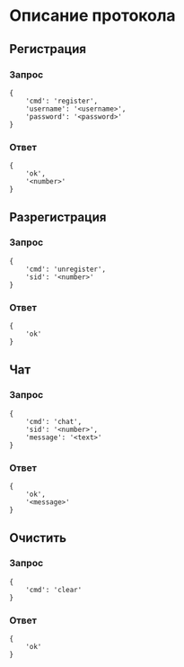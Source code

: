 Описание протокола
==================
## Pегистрация ##

### Запрос ######
<pre><code>{
    'cmd': 'register',
    'username': '&lt;username&gt;',
    'password': '&lt;password&gt;'
}</code></pre>
### Ответ ######
<pre><code>{
    'ok',
    '&lt;number&gt;'
}</code></pre>

## Разрегистрация ##

### Запрос ######
<pre><code>{
    'cmd': 'unregister',
    'sid': '&lt;number&gt;'
}</code></pre>
### Ответ ######
<pre><code>{
    'ok'
}</code></pre>

## Чат ##
### Запрос ######
<pre><code>{
    'cmd': 'chat',
    'sid': '&lt;number&gt;',
    'message': '&lt;text&gt;'
}</code></pre>
### Ответ ######
<pre><code>{
    'ok',
    '&lt;message&gt;'
}</code></pre>

## Очистить ##
### Запрос ######
<pre><code>{
    'cmd': 'clear'
}</code></pre>
### Ответ ######
<pre><code>{
    'ok'
}</code></pre>


